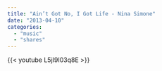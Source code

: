 ```yaml
---
title: "Ain’t Got No, I Got Life - Nina Simone"
date: "2013-04-10"
categories:
  - "music"
  - "shares"
---
```


{{< youtube L5jI9I03q8E >}}
